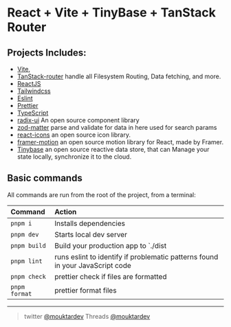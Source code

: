 # React + Vite + TinyBase + TanStack Router

## Projects Includes:

- [Vite](https://vitejs.dev),
- [TanStack-router](https://tanstack.com/router/v1) handle all Filesystem Routing, Data fetching, and more.
- [ReactJS](https://reactjs.org)
- [Tailwindcss](https://tailwindcss.com)
- [Eslint](https://eslint.org)
- [Prettier](https://prettier.io)
- [TypeScript](https://www.typescriptlang.org)
- [radix-ui](https://www.radix-ui.com/) An open source component library
- [zod-matter](https://github.com/HiDeoo/zod-matter) parse and validate for data in here used for search params
- [react-icons](react-icons.github.io/react-icons) an open source icon library.
- [framer-motion](https://github.com/framer/motion) an open source motion library for React, made by Framer.
- [Tinybase](https://tinybase.org/) an open source reactive data store, that can Manage your state locally, synchronize it to the cloud.

## Basic commands

All commands are run from the root of the project, from a terminal:

| Command       | Action                                                                        |
| :------------ | :---------------------------------------------------------------------------- |
| `pnpm i`      | Installs dependencies                                                         |
| `pnpm dev`    | Starts local dev server                                                       |
| `pnpm build`  | Build your production app to `./dist                                          |
| `pnpm lint`   | runs eslint to identify if problematic patterns found in your JavaScript code |
| `pnpm check`  | prettier check if files are formatted                                         |
| `pnpm format` | prettier format files                                                         |

---

> twitter [@mouktardev](https://twitter.com/mouktardev) Threads [@mouktardev](https://www.threads.net/@mouktardev)
